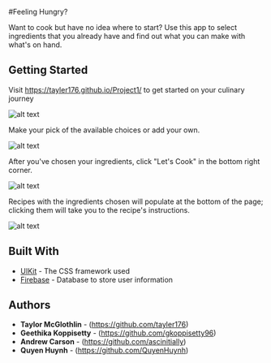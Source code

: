 #Feeling Hungry?

Want to cook but have no idea where to start? Use this app to select ingredients that you already have and find out what you can make with what's on hand. 

## Getting Started

Visit https://tayler176.github.io/Project1/ to get started on your culinary journey

![alt text](https://raw.githubusercontent.com/tayler176/FeelingHungry/g-aesthetics/assets/images/feeling_hungry.png)

Make your pick of the available choices or add your own.

![alt text](https://raw.githubusercontent.com/tayler176/FeelingHungry/g-aesthetics/assets/images/user_choices.png)


After you've chosen your ingredients, click "Let's Cook" in the bottom right corner.

![alt text](https://raw.githubusercontent.com/tayler176/FeelingHungry/g-aesthetics/assets/images/cook_button.png)

Recipes with the ingredients chosen will populate at the bottom of the page; clicking them will take you to the recipe's instructions. 

![alt text](https://raw.githubusercontent.com/tayler176/FeelingHungry/g-aesthetics/assets/images/recipes.png)


## Built With

* [UIKit](https://getuikit.com/docs/) - The CSS framework used
* [Firebase](https://firebase.google.com/) - Database to store user information

## Authors

* **Taylor McGlothlin** - (https://github.com/tayler176)
* **Geethika Koppisetty**  - (https://github.com/gkoppisetty96)
* **Andrew Carson** - (https://github.com/ascinitially)
* **Quyen Huynh** - (https://github.com/QuyenHuynh)
